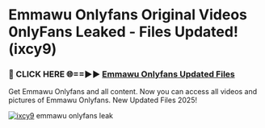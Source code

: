 # Emmawu Onlyfans Original Videos 0nlyFans Leaked - Files Updated! (ixcy9)

<h3>🔴 CLICK HERE 🌐==►► <a href="https://tinyurl.com/ms9xzufz" rel="nofollow">Emmawu Onlyfans Updated Files</a></h3>

Get Emmawu Onlyfans and all content. Now you can access all videos and pictures of Emmawu Onlyfans. New Updated Files 2025!

[![ixcy9](https://i.imgur.com/PQ7UWWw.gif)](https://tinyurl.com/ms9xzufz)
emmawu onlyfans leak